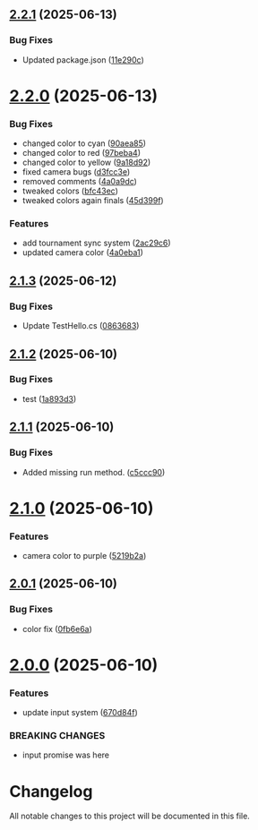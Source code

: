 ## [2.2.1](https://github.com/promiseudomah/com.metaversemagna.tpromise/compare/v2.2.0...v2.2.1) (2025-06-13)


### Bug Fixes

* Updated package.json ([11e290c](https://github.com/promiseudomah/com.metaversemagna.tpromise/commit/11e290ce04ac2773c44994e71ad64b47f7d54c41))

# [2.2.0](https://github.com/promiseudomah/com.metaversemagna.tpromise/compare/v2.1.3...v2.2.0) (2025-06-13)


### Bug Fixes

* changed color to cyan ([90aea85](https://github.com/promiseudomah/com.metaversemagna.tpromise/commit/90aea8558ddd0cadb84867dc662202790c808c1a))
* changed color to red ([97beba4](https://github.com/promiseudomah/com.metaversemagna.tpromise/commit/97beba4844854abab35c3871e3c3ebe236afc1d2))
* changed color to yellow ([9a18d92](https://github.com/promiseudomah/com.metaversemagna.tpromise/commit/9a18d92ca5b5009ec07ec6ce123b16c8f5209df5))
* fixed camera bugs ([d3fcc3e](https://github.com/promiseudomah/com.metaversemagna.tpromise/commit/d3fcc3eadbf8b701c9958c540ad4ea791fe366af))
* removed comments ([4a0a9dc](https://github.com/promiseudomah/com.metaversemagna.tpromise/commit/4a0a9dc23bb6b7a012333b3ece8d76df7b6c462f))
* tweaked colors ([bfc43ec](https://github.com/promiseudomah/com.metaversemagna.tpromise/commit/bfc43eca97492e6379a9eec59bd367fbc33c8a13))
* tweaked colors again finals ([45d399f](https://github.com/promiseudomah/com.metaversemagna.tpromise/commit/45d399f5c88c25a540315db05590f152fdcd31ff))


### Features

* add tournament sync system ([2ac29c6](https://github.com/promiseudomah/com.metaversemagna.tpromise/commit/2ac29c6145ea875538088c766ed031955bacbad9))
* updated camera color ([4a0eba1](https://github.com/promiseudomah/com.metaversemagna.tpromise/commit/4a0eba16d0a19c24d1a292d80a4f9a55f7aa3a10))

## [2.1.3](https://github.com/promiseudomah/com.metaversemagna.tpromise/compare/v2.1.2...v2.1.3) (2025-06-12)


### Bug Fixes

* Update TestHello.cs ([0863683](https://github.com/promiseudomah/com.metaversemagna.tpromise/commit/08636834010f016cd837b846aca688e308443897))

## [2.1.2](https://github.com/promiseudomah/com.metaversemagna.tpromise/compare/v2.1.1...v2.1.2) (2025-06-10)


### Bug Fixes

* test ([1a893d3](https://github.com/promiseudomah/com.metaversemagna.tpromise/commit/1a893d3a84f3c843a2c408c508be498779392cc4))

## [2.1.1](https://github.com/promiseudomah/com.metaversemagna.tpromise/compare/v2.1.0...v2.1.1) (2025-06-10)


### Bug Fixes

* Added missing run method. ([c5ccc90](https://github.com/promiseudomah/com.metaversemagna.tpromise/commit/c5ccc9073c3b41a325e1d8e5c88a62062f8766c3))

# [2.1.0](https://github.com/promiseudomah/com.metaversemagna.tpromise/compare/v2.0.1...v2.1.0) (2025-06-10)


### Features

* camera color to purple ([5219b2a](https://github.com/promiseudomah/com.metaversemagna.tpromise/commit/5219b2addb41ce8db985a8cc0710ba437a842cb3))

## [2.0.1](https://github.com/promiseudomah/com.metaversemagna.tpromise/compare/v2.0.0...v2.0.1) (2025-06-10)


### Bug Fixes

* color fix ([0fb6e6a](https://github.com/promiseudomah/com.metaversemagna.tpromise/commit/0fb6e6a3886f233592ecd1f3551c5b3bb77b9352))

# [2.0.0](https://github.com/promiseudomah/com.metaversemagna.tpromise/compare/v1.2.2...v2.0.0) (2025-06-10)


### Features

* update input system ([670d84f](https://github.com/promiseudomah/com.metaversemagna.tpromise/commit/670d84fa84f130de4e78cb3c0fc1fe6a32bc1cef))


### BREAKING CHANGES

* input promise was here

# Changelog

All notable changes to this project will be documented in this file.
